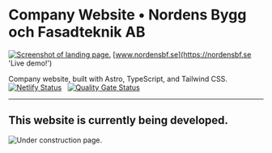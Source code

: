 # Company Website • Nordens Bygg och Fasadteknik AB

[![Screenshot of landing page.](https://www.nordensbf.se/banner.png)](https://nordensbf.se) [www.nordensbf.se](https://nordensbf.se 'Live demo!')


Company website, built with Astro, TypeScript, and Tailwind CSS.
[![Netlify Status](https://api.netlify.com/api/v1/badges/63e6e458-4fe0-4028-977f-34b66bbb3d97/deploy-status)](https://app.netlify.com/sites/nordensbf/deploys) &nbsp; [![Quality Gate Status](https://sonarcloud.io/api/project_badges/measure?project=WilliamOfSweden_nordensbf.se&metric=alert_status)](https://sonarcloud.io/summary/overall?id=WilliamOfSweden_nordensbf.se)

---

## This website is currently being developed.
![Under construction page.](https://upload.wikimedia.org/wikipedia/commons/d/dc/Under_construction.svg)

